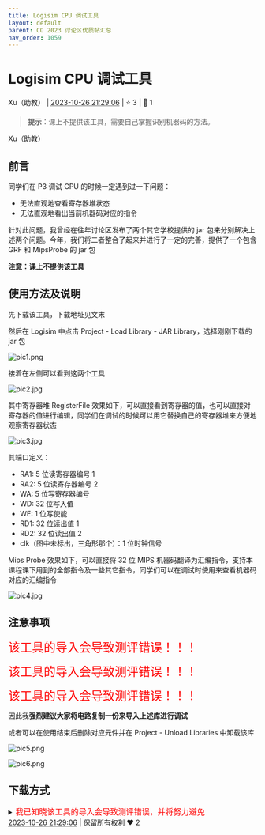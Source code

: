 ```yaml
---
title: Logisim CPU 调试工具
layout: default
parent: CO 2023 讨论区优质帖汇总
nav_order: 1059
---
```

# Logisim CPU 调试工具
<div class="post-info">
<span>Xu（助教）</span>
|
<abbr title="2023-10-26T21:29:06.923102+08:00"><time datetime="2023-10-26T21:29:06.923102+08:00">2023-10-26 21:29:06</time></abbr>
|
<span>⭐️ 3</span>
|
<span>💬️ 1</span>
<br>
<div></div>
</div>

> **提示**：课上不提供该工具，需要自己掌握识别机器码的方法。

<div id="reply-4057" class="reply reply-l0">
<div class="reply-header">
<span>Xu（助教）</span>
</div>
<div class="reply-text">

## 前言

同学们在 P3 调试 CPU 的时候一定遇到过一下问题：

* 无法直观地查看寄存器堆状态
* 无法直观地看出当前机器码对应的指令

针对此问题，我曾经在往年讨论区发布了两个其它学校提供的 jar 包来分别解决上述两个问题。今年，我们将二者整合了起来并进行了一定的完善，提供了一个包含 GRF 和 MipsProbe 的 jar 包

**注意：课上不提供该工具**

## 使用方法及说明

先下载该工具，下载地址见文末

然后在 Logisim 中点击 Project - Load Library - JAR Library，选择刚刚下载的 jar 包

![pic1.png](/images/co-discussions/1059/pic1.png)

接着在左侧可以看到这两个工具

![pic2.jpg](/images/co-discussions/1059/pic2.jpg)

其中寄存器堆 RegisterFile 效果如下，可以直接看到寄存器的值，也可以直接对寄存器的值进行编辑，同学们在调试的时候可以用它替换自己的寄存器堆来方便地观察寄存器状态

![pic3.jpg](/images/co-discussions/1059/pic3.jpg)

其端口定义：

* RA1: 5 位读寄存器编号 1
* RA2: 5 位读寄存器编号 2
* WA: 5 位写寄存器编号
* WD: 32 位写入值
* WE: 1 位写使能
* RD1: 32 位读出值 1
* RD2: 32 位读出值 2
* clk（图中未标出，三角形那个）：1 位时钟信号

Mips Probe 效果如下，可以直接将 32 位 MIPS 机器码翻译为汇编指令，支持本课程课下用到的全部指令及一些其它指令，同学们可以在调试时使用来查看机器码对应的汇编指令

![pic4.jpg](/images/co-discussions/1059/pic4.jpg)

## 注意事项

<span style="color: red; font-size: 24px">该工具的导入会导致测评错误！！！</span>

<span style="color: red; font-size: 24px">该工具的导入会导致测评错误！！！</span>

<span style="color: red; font-size: 24px">该工具的导入会导致测评错误！！！</span>

因此我**强烈建议大家将电路复制一份来导入上述库进行调试**

或者可以在使用结束后删除对应元件并在 Project - Unload Libraries 中卸载该库

![pic5.png](/images/co-discussions/1059/pic5.png)

![pic6.png](/images/co-discussions/1059/pic6.png)

## 下载方式

<details> 
<summary><span style="color: red; font-size: 16px">我已知晓该工具的导入会导致测评错误，并将努力避免</span></summary>
北航云盘：
<a href="https://bhpan.buaa.edu.cn/link/AA95A8A03ADEC843C88C15EA33D149C54D" rel="noreferrer" target="_blank">BUAA-CO-P3-tool.jar</a><small>（<a target="_blank" rel="noopener" href="/images/co-discussions/1059/BUAA-CO-P3-tool.jar">存档</a>）</small>

提取码：V1Qx
</details>



</div>
<div class="reply-footer">
<abbr title="2023-10-26T21:29:06.993522+08:00"><time datetime="2023-10-26T21:29:06.993522+08:00">2023-10-26 21:29:06</time></abbr>
|
<span>保留所有权利</span>
<span class="reply-vote">❤️ 2</span>
</div>
</div>